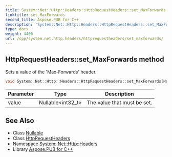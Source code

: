 ```yaml
---
title: System::Net::Http::Headers::HttpRequestHeaders::set_MaxForwards method
linktitle: set_MaxForwards
second_title: Aspose.PUB for C++
description: 'System::Net::Http::Headers::HttpRequestHeaders::set_MaxForwards method. Sets a value of the ''Max-Forwards'' header in C++.'
type: docs
weight: 4400
url: /cpp/system.net.http.headers/httprequestheaders/set_maxforwards/
---
```

## HttpRequestHeaders::set_MaxForwards method


Sets a value of the 'Max-Forwards' header.

```cpp
void System::Net::Http::Headers::HttpRequestHeaders::set_MaxForwards(Nullable<int32_t> value)
```


| Parameter | Type | Description |
| --- | --- | --- |
| value | Nullable\<int32_t\> | The value that must be set. |

## See Also

* Class [Nullable](../../../system/nullable/)
* Class [HttpRequestHeaders](../)
* Namespace [System::Net::Http::Headers](../../)
* Library [Aspose.PUB for C++](../../../)
